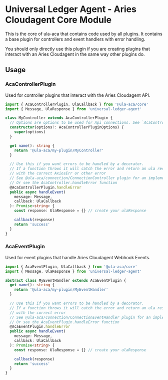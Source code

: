 # Universal Ledger Agent - Aries Cloudagent Core Module

This is the core of ula-aca that contains code used by all plugins. It contains a base plugin for controllers and event handlers with error handling.

You should only directly use this plugin if you are creating plugins that interact with an Aries Cloudagent in the same way other plugins do.

## Usage

### AcaControllerPlugin

Used for controller plugins that interact with the Aries Cloudagent API.

```typescript
import { AcaControllerPlugin, UlaCallback } from '@ula-aca/core'
import { Message, UlaResponse } from 'universal-ledger-agent'

class MyController extends AcaControllerPlugin {
  // Options are options to be used for Api connections. See `AcaControllerPluginOptions`
  constructor(options?: AcaControllerPluginOptions) {
    super(options)
  }

  get name(): string {
    return '@ula-aca/my-plugin/MyController'
  }

  // Use this if you want errors to be handled by a decorator.
  // If a function throws it will catch the error and return an ula response
  // with the correct AxiosErr or other error
  // See @ula-aca/connection/ConnectionController plugin for an implementation
  // Or see the AcaController.handleError function
  @AcaControllerPlugin.handleError
  public async handleEvent(
    message: Message,
    callback: UlaCallback
  ): Promise<string> {
    const response: UlaResponse = {} // create your ulaResponse

    callback(response)
    return 'success'
  }
}
```

### AcaEventPlugin

Used for event plugins that handle Aries Cloudagent Webhook Events.

```typescript
import { AcaEventPlugin, UlaCallback } from '@ula-aca/core'
import { Message, UlaResponse } from 'universal-ledger-agent'

abstract class MyEventHandler extends AcaEventPlugin {
  get name(): string {
    return '@ula-aca/my-plugin/MyEventHandler'
  }

  // Use this if you want errors to be handled by a decorator.
  // If a function throws it will catch the error and return an ula response
  // with the correct error
  // See @ula-aca/connection/ConnectionEventHandler plugin for an implementation
  // Or see the AcaEventPlugin.handleError function
  @AcaEventPlugin.handleError
  public async handleEvent(
    message: Message,
    callback: UlaCallback
  ): Promise<string> {
    const response: UlaResponse = {} // create your ulaResponse

    callback(response)
    return 'success'
  }
}
```
